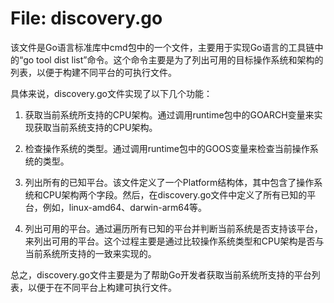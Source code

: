 # File: discovery.go

该文件是Go语言标准库中cmd包中的一个文件，主要用于实现Go语言的工具链中的“go tool dist list”命令。这个命令主要是为了列出可用的目标操作系统和架构的列表，以便于构建不同平台的可执行文件。

具体来说，discovery.go文件实现了以下几个功能：

1. 获取当前系统所支持的CPU架构。通过调用runtime包中的GOARCH变量来实现获取当前系统支持的CPU架构。

2. 检查操作系统的类型。通过调用runtime包中的GOOS变量来检查当前操作系统的类型。

3. 列出所有的已知平台。该文件定义了一个Platform结构体，其中包含了操作系统和CPU架构两个字段。然后，在discovery.go文件中定义了所有已知的平台，例如，linux-amd64、darwin-arm64等。

4. 列出可用的平台。通过遍历所有已知的平台并判断当前系统是否支持该平台，来列出可用的平台。这个过程主要是通过比较操作系统类型和CPU架构是否与当前系统所支持的一致来实现的。

总之，discovery.go文件主要是为了帮助Go开发者获取当前系统所支持的平台列表，以便于在不同平台上构建可执行文件。

